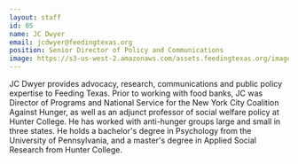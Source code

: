 ```yaml
---
layout: staff
id: 05
name: JC Dwyer
email: jcdwyer@feedingtexas.org
position: Senior Director of Policy and Communications
image: https://s3-us-west-2.amazonaws.com/assets.feedingtexas.org/images/staff/jc-dwyer.JPG
---
```


JC Dwyer provides advocacy, research, communications and public policy expertise to Feeding Texas. Prior to working with food banks, JC was Director of Programs and National Service for the New York City Coalition Against Hunger, as well as an adjunct professor of social welfare policy at Hunter College. He has worked with anti-hunger groups large and small in three states. He holds a bachelor's degree in Psychology from the University of Pennsylvania, and a master's degree in Applied Social Research from Hunter College. 

